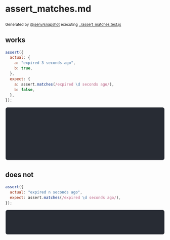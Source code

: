 # assert_matches.md

<sub>
  Generated by <a href="https://github.com/jsenv/core/tree/main/packages/independent/snapshot">@jsenv/snapshot</a> executing <a href="../assert_matches.test.js">../assert_matches.test.js</a>
</sub>

## works

```js
assert({
  actual: {
    a: "expired 3 seconds ago",
    b: true,
  },
  expect: {
    a: assert.matches(/expired \d seconds ago/),
    b: false,
  },
});
```

![img](assert_matches/works_throw.svg)

## does not

```js
assert({
  actual: "expired n seconds ago",
  expect: assert.matches(/expired \d seconds ago/),
});
```

![img](assert_matches/does_not_throw.svg)